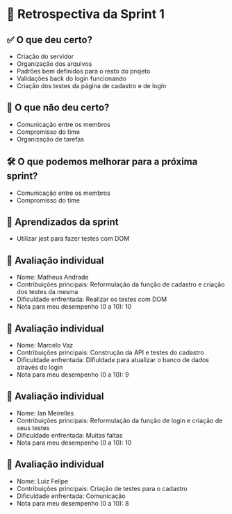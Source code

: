 # 🔄 Retrospectiva da Sprint 1

## ✅ O que deu certo?
- Criação do servidor
- Organização dos arquivos
- Padrões bem definidos para o resto do projeto
- Validações back do login funcionando
- Criação dos testes da página de cadastro e de login

## 🚫 O que não deu certo?
- Comunicação entre os membros
- Compromisso do time
- Organização de tarefas

## 🛠️ O que podemos melhorar para a próxima sprint?
- Comunicação entre os membros
- Compromisso do time

## 🧠 Aprendizados da sprint
- Utilizar jest para fazer testes com DOM

## 🙋 Avaliação individual 
- Nome: Matheus Andrade
- Contribuições principais: Reformulação da função de cadastro e criação dos testes da mesma
- Dificuldade enfrentada: Realizar os testes com DOM
- Nota para meu desempenho (0 a 10): 10

## 🙋 Avaliação individual
- Nome: Marcelo Vaz
- Contribuições principais: Construção da API e testes do cadastro
- Dificuldade enfrentada: Difiuldade para atualizar o banco de dados através do login
- Nota para meu desempenho (0 a 10): 9

## 🙋 Avaliação individual 
- Nome: Ian Meirelles
- Contribuições principais: Reformulação da função de login e criação de seus testes
- Dificuldade enfrentada: Muitas faltas
- Nota para meu desempenho (0 a 10): 10

## 🙋 Avaliação individual 
- Nome: Luiz Felipe
- Contribuições principais: Criação de testes para o cadastro
- Dificuldade enfrentada: Comunicação
- Nota para meu desempenho (0 a 10): 8